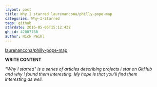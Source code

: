 ```yaml
---
layout: post
title: Why I starred laurenancona/philly-pope-map
categories: Why-I-Starred
tags: github
stardate: 2016-05-05T15:12:43Z
gh_id: 42087760
author: Nick Peihl
---
```


[laurenancona/philly-pope-map](star.repo.html_url)

**WRITE CONTENT**

*"Why I starred" is a series of articles describing projects I star on GitHub and why I found them interesting. My hope is that you'll find them interesting as well.*

